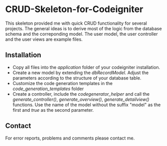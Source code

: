 CRUD-Skeleton-for-Codeigniter
=============================

This skeleton provided me with quick CRUD functionality for several projects. 
The general ideas is to derive most of the logic from the database schema and the correponding model.
The user model, the user controller and the user views are example files.

Installation
-------------
- Copy all files into the *application* folder of your codeigniter installation.  
- Create a new model by extending the *dbRecordModel*. Adjust the parameters according to the structure of your database table.
- Customize the code generation templates in the *code_generation_templates* folder
- Create a controller, include the *codegenerator_helper* and call the *generate_controller()*, *generate_overview()*, *generate_detailview()* functions. Use the name of the model without the suffix "model" as the first and *true* as the second parameter.


Contact
-------------
For error reports, problems and comments please contact me.